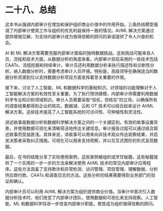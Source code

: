 # 二十八、总结

这本书从强调内部审计在增加和保护组织商业价值中的作用开始。三条防线模型强调了内部审计使其工作与组织的优先利益保持一致的情况。AI/ML 解决方案通过提供增值见解，为支持内部审计成为值得信赖的顾问的承诺提供了令人兴奋的机会。

AI 和 ML 解决方案需要克服内部审计面临的独特数据挑战。这些挑战可能来自人员、流程和技术方面。从数据分析的角度来看，内部审计目前采用的一些技术包括 CAATs、流程挖掘和持续审计。审计员还利用数据分析来执行描述性和诊断性分析。纳入数据分析时，需要考虑审计人员环境。特别是，高级领导在确保适当的数据分析资源到位以支持数据分析项目方面发挥着至关重要的作用。

接下来，讨论了人工智能、ML 和数据科学的基础知识。对领域的功能理解对于人工智能解决方案的有效性至关重要。为了执行预测建模，内部审计师需要利用数据科学专业知识和领域知识。审计人员需要采取“信任，但核实”的立场，以确保所有的调查结果都得到企业的核实。数据湖、云和 OT 技术可以结合起来设计 AI/ML 解决方案。这些技术提高了人工智能系统的可访问性、可伸缩性和灵活性。

讲述故事是数据分析和数据科学解决方案之间的一个关键区别。有效的故事设置背景，并使用数据可视化来清晰简洁地传达关键信息。审计报告过程可以通过结合叙述故事而受益匪浅。具体来说，讲故事可以用来向非技术观众传达观察结果，并启发决策者采取纠正措施。可视化可以用来支持观察，并以交互式图形的形式呈现数据。

最后，在书的结尾分享了实际使用案例，这些案例被组织成烹饪秘籍。这些秘籍提供了一个实用的一步一步的方法来解决使用 AI/ML 技术的常见内部审计应用程序。这些方法涵盖了支持欺诈和异常检测、访问管理、项目管理、理解数据、分析供应商付款、CAATs 和调查日志的方法。这些分析的结果需要得到业务部门的验证和确认。

内部审计员可以利用 AI/ML 解决方案为组织提供商业价值。当审计中首次引入数据分析技术时，他们改变了内部审计团队，使用数据和可视化来支持观察。人工智能、ML 和数据科学将进一步改变内部审计职能，使其成为组织值得信赖的顾问。